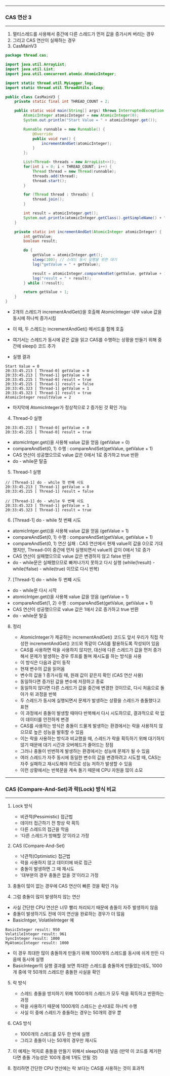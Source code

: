 -----
### CAS 연산 3
-----
1. 멀티스레드를 사용해서 중간에 다른 스레드가 먼저 값을 증가시켜 버리는 경우
2. 그리고 CAS 연산이 실패하는 경우
3. CasMainV3
```java
package thread.cas;

import java.util.ArrayList;
import java.util.List;
import java.util.concurrent.atomic.AtomicInteger;

import static thread.util.MyLogger.log;
import static thread.util.ThreadUtils.sleep;

public class CasMainV3 {
    private static final int THREAD_COUNT = 2;

    public static void main(String[] args) throws InterruptedException {
        AtomicInteger atomicInteger = new AtomicInteger(0);
        System.out.println("Start Value = " + atomicInteger.get());

        Runnable runnable = new Runnable() {
            @Override
            public void run() {
                incrementAndGet(atomicInteger);
            }
        };

        List<Thread> threads = new ArrayList<>();
        for(int i = 0; i < THREAD_COUNT; i++) {
            Thread thread = new Thread(runnable);
            threads.add(thread);
            thread.start();
        }

        for (Thread thread : threads) {
            thread.join();
        }

        int result = atomicInteger.get();
        System.out.println(atomicInteger.getClass().getSimpleName() + " resultValue = " + result);
    }

    private static int incrementAndGet(AtomicInteger atomicInteger) {
        int getValue;
        boolean result;

        do {
            getValue = atomicInteger.get();
            sleep(100); // 스레드 동시 실행을 위한 대기
            log("getValue = " + getValue);

            result = atomicInteger.compareAndSet(getValue, getValue + 1);
            log("result = " + result);
        } while (!result);

        return getValue + 1;
    }
}
```
  - 2개의 스레드가 incrementAndGet()을 호출해 AtomicInteger 내부 value 값을 동시에 하나씩 증가시킴
  - 이 때, 두 스레드는 incrementAndGet() 메서드를 함께 호출
  - 여기서는 스레드가 동시에 같은 값을 읽고 CAS를 수행하는 상황을 만들기 위해 중간에 sleep() 코드 추가

  - 실행 결과
```
Start Value = 0
20:33:45.213 [ Thread-0] getValue = 0
20:33:45.213 [ Thread-1] getValue = 0
20:33:45.215 [ Thread-0] result = true
20:33:45.215 [ Thread-1] result = false
20:33:45.323 [ Thread-1] getValue = 1
20:33:45.323 [ Thread-1] result = true
AtomicInteger resultValue = 2
```
  - 마지막에 AtomicInteger가 정상적으로 2 증가된 것 확인 가능

4. Thread-0 실행
```
20:33:45.213 [ Thread-0] getValue = 0
20:33:45.215 [ Thread-0] result = true
```
  - atomicIntger.get()을 사용해 value 값을 얻음 (getValue = 0)
  - compareAndSet(0, 1) 수행 : compareAndSet(getValue, getValue + 1)
  - CAS 연산이 성공했으므로 value 값은 0에서 1로 증가하고 true 반환
  - do - while문 탈출

5. Thread-1 실행
```
// [Thread-1] do - while 첫 번쨰 시도
20:33:45.213 [ Thread-1] getValue = 0
20:33:45.215 [ Thread-1] result = false

// [Thread-1] do - while 두 번쨰 시도
20:33:45.323 [ Thread-1] getValue = 1
20:33:45.323 [ Thread-1] result = true
```

6. [Thread-1] do - while 첫 번쨰 시도
  - atomicIntger.get()을 사용해 value 값을 얻음 (getValue = 1)
  - compareAndSet(0, 1) 수행 : compareAndSet(getValue, getValue + 1)
  - compareAndSet(0, 1) 연산 실패 : CAS 연산에서 현재 value의 값을 0으로 기대했지만, Thread-0이 중간에 먼저 실행되면서 value의 값이 0에서 1로 증가
  - CAS 연산이 실패했으므로 value 값은 변경하지 않고 false 반환
  - do - while문은 실패했으므로 빠져나가지 못하고 다시 실행 (while(!result) - while(!false) - while(true) 이므로 다시 반복)

7. [Thread-1] do - while 두 번쨰 시도
  - do - while문 다시 시작
  - atomicIntger.get()을 사용해 value 값을 얻음 (getValue = 1)
  - compareAndSet(1, 2) 수행 : compareAndSet(getValue, getValue + 1)
  - CAS 연산이 성공했으므로 value 값은 1에서 2로 증가하고 true 반환
  - do - while문 탈출

8. 정리
   - AtomicInteger가 제공하는 incrementAndGet() 코드도 앞서 우리가 직접 작성한 incrementAndGet() 코드와 똑같이 CAS를 활용하도록 작성되어 있음
   - CAS를 사용하면 락을 사용하지 않지만, 대신에 다른 스레드가 값을 먼저 증가해서 문제가 발생하는 경우 루프를 돌며 재시도를 하는 방식을 사용
   - 이 방식은 다음과 같이 동작
    + 현재 변수의 값을 읽어옴
    + 변수의 값을 1 증가시킬 때, 원래 값이 같은지 확인 (CAS 연산 사용)
    + 동일하다면 증가된 값을 변수에 저장하고 종료
    + 동일하지 않다면 다른 스레드가 값을 중간에 변경한 것이므로, 다시 처음으로 돌아가 위 과정을 반복
    
   - 두 스레드가 동시에 실행되면서 문제가 발생하는 상황을 스레드가 충돌했다고 표현
   - 이 과정에서 충돌이 발생할 때마다 반복해서 다시 시도하므로, 결과적으로 락 없이 데이터를 안전하게 변경
   - CAS를 사용하는 방식은 충돌이 드물게 발생하는 환경에서는 락을 사용하지 않으므로 높은 성능을 발휘할 수 있음
   - 이는 락을 사용하는 방식과 비교했을 때, 스레드가 락을 획득하기 위해 대기하지 않기 때문에 대기 시간과 오버헤드가 줄어드는 장점
   - 그러나 충돌이 빈번하게 발생하는 환경에서는 성능에 문제가 될 수 있음
   - 여러 스레드가 자주 동시에 동일한 변수의 값을 변경하려고 시도할 때, CAS는 자주 실패하고 재시도해야 하므로 성능 저하가 발생할 수 있음
   - 이런 상황에서는 반복문을 계속 돌기 때문에 CPU 자원을 많이 소모

-----
### CAS (Compare-And-Set)과 락(Lock) 방식 비교
-----
1. Lock 방식
   - 비관적(Pessimistic) 접근법
   - 데이터 접근하기 전 항상 락 획득
   - 다른 스레드의 접근을 막음
   - '다른 스레드가 방해할 것'이라고 가정

2. CAS (Compare-And-Set)
   - 낙관적(Optimistic) 접근법
   - 락을 사용하지 않고 데이터에 바로 접근
   - 충돌이 발생하면 그 때 재시도
   - '대부분의 경우 충돌은 없을 것'이라고 가정

3. 충돌이 많이 없는 경우에 CAS 연산이 빠른 것을 확인 가능
4. 그럼 충돌이 많이 발생하지 않는 연산
  - 사실 간단한 CPU 연산은 너무 빨리 처리되기 때문에 충돌이 자주 발생하지 않음
  - 충돌이 발생하기도 전에 이미 연산을 완료하는 경우가 더 많음
  - BasicIntger, VolatileInteger 예
```
BasicInteger result: 950
VolatileInteger result: 961
SyncInteger result: 1000
MyAtomicInteger result: 1000
```
  - 이 경우 최대한 많이 충돌하게 만들기 위해 1000개의 스레드를 동시에 쉬게 만든 다음에 동시에 실행
  - BasicInteger의 실행 결과를 보면 최대한 스레드를 충돌하게 만들었는데도, 1000개 중에 약 50개의 스레드만 충돌한 사실을 확인

5. 락 방식
   - 스레드 충돌을 방지하기 위해 1000개의 스레드가 모두 락을 획득하고 반환하는 과정
   - 락을 사용하기 때문에 1000개의 스레드는 순서대로 하나씩 수행
   - 사실 이 중에 스레드가 충돌하는 경우는 50개의 경우 뿐

6. CAS 방식
   - 1000개의 스레드를 모두 한 번에 실행
   - 그리고 충돌이 나는 50개의 경우만 재시도

7.  이 예제는 억지로 충돌을 만들기 위해서 sleep(10)을 넣음 (만약 이 코드를 제거한다면 충돌 가능성은 100개 중에 1개도 안될 것)
8. 정리하면 간단한 CPU 연산에는 락 보다는 CAS를 사용하는 것이 효과적
